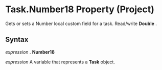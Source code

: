 
# Task.Number18 Property (Project)

Gets or sets a Number local custom field for a task. Read/write  **Double** .


## Syntax

 _expression_ . **Number18**

 _expression_ A variable that represents a **Task** object.

